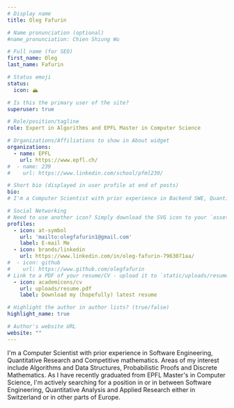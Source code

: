 ```yaml
---
# Display name
title: Oleg Fafurin

# Name pronunciation (optional)
#name_pronunciation: Chien Shiung Wu

# Full name (for SEO)
first_name: Oleg
last_name: Fafurin

# Status emoji
status:
  icon: 🏔️

# Is this the primary user of the site?
superuser: true

# Role/position/tagline
role: Expert in Algorithms and EPFL Master in Computer Science

# Organizations/Affiliations to show in About widget
organizations:
  - name: EPFL
    url: https://www.epfl.ch/
#  - name: 239
#    url: https://www.linkedin.com/school/pfml239/

# Short bio (displayed in user profile at end of posts)
bio: 
# I'm a Computer Scientist with prior experience in Backend SWE, Quantitative Research and Competitive mathematics, now approaching the end of my Master in Computer Science at EPFL. Areas of my interest include Algorithms and Data Structures, Probabilistic Proofs and Discrete Mathematics.  

# Social Networking
# Need to use another icon? Simply download the SVG icon to your `assets/media/icons/` folder.
profiles:
  - icon: at-symbol
    url: 'mailto:olegfafurin1@gmail.com'
    label: E-mail Me
  - icon: brands/linkedin
    url: https://www.linkedin.com/in/oleg-fafurin-7963071aa/
#  - icon: github
#    url: https://www.github.com/olegfafurin
# Link to a PDF of your resume/CV - upload it to `static/uploads/resume.pdf`
  - icon: academicons/cv
    url: uploads/resume.pdf
    label: Download my (hopefully) latest resume

# Highlight the author in author lists? (true/false)
highlight_name: true

# Author's website URL
website: ""
---
```


I'm a Computer Scientist with prior experience in Software Engineering, Quantitative Research and Competitive mathematics. Areas of my interest include Algorithms and Data Structures, Probabilistic Proofs and Discrete Mathematics. As I have recently graduated from EPFL Master's in Computer Science, I'm actively searching for a position in or in between Software Engineering, Quantitative Analysis and Applied Research either in Switzerland or in other parts of Europe.
